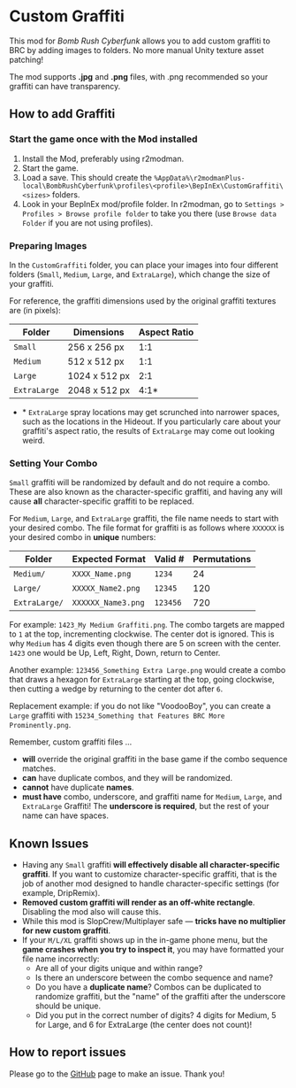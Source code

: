 # Custom Graffiti
This mod for _Bomb Rush Cyberfunk_ allows you to add custom graffiti to BRC by adding images to folders. No more manual Unity texture asset patching!

The mod supports **.jpg** and **.png** files, with .png recommended so your graffiti can have transparency.

## How to add Graffiti

### Start the game once with the Mod installed

1.  Install the Mod, preferably using r2modman.
2.  Start the game.
3.  Load a save. This should create the `%AppData%\r2modmanPlus-local\BombRushCyberfunk\profiles\<profile>\BepInEx\CustomGraffiti\<sizes>` folders.
4.  Look in your BepInEx mod/profile folder. In r2modman, go to `Settings > Profiles > Browse profile folder` to take you there (use `Browse data Folder` if you are not using profiles).

### Preparing Images

In the `CustomGraffiti` folder, you can place your images into four different folders (`Small`, `Medium`, `Large`, and `ExtraLarge`), which change the size of your graffiti.

For reference, the graffiti dimensions used by the original graffiti textures are (in pixels):

| Folder       | Dimensions    | Aspect Ratio |
| ------------ | ------------- | ------------ |
| `Small`      | 256 x 256 px  | 1:1          |  
| `Medium`     | 512 x 512 px  | 1:1          |  
| `Large`      | 1024 x 512 px | 2:1          |  
| `ExtraLarge` | 2048 x 512 px | 4:1*         |  

* \* `ExtraLarge` spray locations may get scrunched into narrower spaces, such as the locations in the Hideout. If you particularly care about your graffiti's aspect ratio, the results of `ExtraLarge` may come out looking weird.

### Setting Your Combo

`Small` graffiti will be randomized by default and do not require a combo. These are also known as the character-specific graffiti, and having any will cause **all** character-specific graffiti to be replaced.

For `Medium`, `Large`, and `ExtraLarge` graffiti, the file name needs to start with your desired combo. The file format for graffiti is as follows where `XXXXXX` is your desired combo in **unique** numbers:

| Folder        | Expected Format    | Valid #  | Permutations |
| ------------- | ------------------ | -------- | ------------ |
| `Medium/`     | `XXXX_Name.png`    | `1234`   | 24           |
| `Large/`      | `XXXXX_Name2.png`  | `12345`  | 120          |
| `ExtraLarge/` | `XXXXXX_Name3.png` | `123456` | 720          |

For example: `1423_My Medium Graffiti.png`. The combo targets are mapped to `1` at the top, incrementing clockwise. The center dot is ignored. This is why `Medium` has 4 digits even though there are 5 on screen with the center. `1423` one would be Up, Left, Right, Down, return to Center.

Another example: `123456_Something Extra Large.png` would create a combo that draws a hexagon for `ExtraLarge` starting at the top, going clockwise, then cutting a wedge by returning to the center dot after `6`.

Replacement example: if you do not like "VoodooBoy", you can create a `Large` graffiti with `15234_Something that Features BRC More Prominently.png`.

Remember, custom graffiti files ...

*  **will** override the original graffiti in the base game if the combo sequence matches.
*  **can** have duplicate combos, and they will be randomized.
*  **cannot** have duplicate **names**.
*  **must have** combo, underscore, and graffiti name for `Medium`, `Large`, and `ExtraLarge` Graffiti! The **underscore is required**, but the rest of your name can have spaces.

## Known Issues

* Having any `Small` graffiti **will effectively disable all character-specific graffiti**. If you want to customize character-specific graffiti, that is the job of another mod designed to handle character-specific settings (for example, DripRemix).
*  **Removed custom graffiti will render as an off-white rectangle**. Disabling the mod also will cause this.
*  While this mod is SlopCrew/Multiplayer safe — **tricks have no multiplier for new custom graffiti**.
*  If your `M/L/XL` graffiti shows up in the in-game phone menu, but the **game crashes when you try to inspect it**, you may have formatted your file name incorrectly:
   *  Are all of your digits unique and within range?
   *  Is there an underscore between the combo sequence and name?
   *  Do you have a **duplicate name**? Combos can be duplicated to randomize graffiti, but the "name" of the graffiti after the underscore should be unique.
   *  Did you put in the correct number of digits? 4 digits for Medium, 5 for Large, and 6 for ExtraLarge (the center does not count)!

## How to report issues

Please go to the [GitHub](https://github.com/tari-cat/CustomGraffiti) page to make an issue. Thank you!
